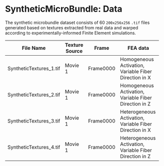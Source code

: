 # SyntheticMicroBundle: Data

The synthetic microbundle dataset consists of 60 `200x256x256` `.tif` files generated based on textures extracted from real data and warped according to experimentally-informed Finite Element simulations. 

| File Name                | Texture Source | Frame     | FEA data                       |
| -------------------------|--------------- | --------- | -----------------------------  |
| SyntheticTextures_1.tif  |     Movie 1    | Frame0000 | Homogeneous Activation, Variable Fiber Direction in X |
| SyntheticTextures_2.tif  |     Movie 1    | Frame0000 | Homogeneous Activation, Variable Fiber Direction in Z |
| SyntheticTextures_3.tif  |     Movie 1    | Frame0000 | Heterogeneous Activation, Variable Fiber Direction in X |
| SyntheticTextures_4.tif  |     Movie 1    | Frame0000 | Heterogeneous Activation, Variable Fiber Direction in Z |

